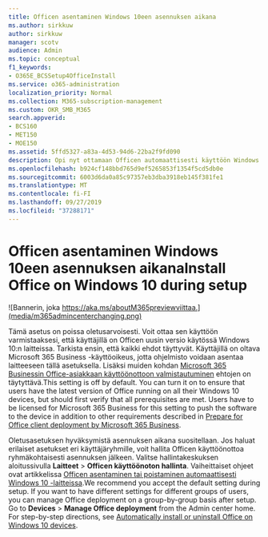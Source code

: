 ```yaml
---
title: Officen asentaminen Windows 10een asennuksen aikana
ms.author: sirkkuw
author: sirkkuw
manager: scotv
audience: Admin
ms.topic: conceptual
f1_keywords:
- O365E_BCSSetup4OfficeInstall
ms.service: o365-administration
localization_priority: Normal
ms.collection: M365-subscription-management
ms.custom: OKR_SMB_M365
search.appverid:
- BCS160
- MET150
- MOE150
ms.assetid: 5ffd5327-a83a-4d53-94d6-22ba2f9fd090
description: Opi nyt ottamaan Officen automaattisesti käyttöön Windows 10-laitteissa asennuksen aikana.
ms.openlocfilehash: b924cf148bbd765d9ef5265853f1354f5cd5db0e
ms.sourcegitcommit: 6003d6da0a85c97357eb3dba3918eb145f381fe1
ms.translationtype: MT
ms.contentlocale: fi-FI
ms.lasthandoff: 09/27/2019
ms.locfileid: "37288171"
---
```

# <a name="install-office-on-windows-10-during-setup"></a><span data-ttu-id="ca3ac-103">Officen asentaminen Windows 10een asennuksen aikana</span><span class="sxs-lookup"><span data-stu-id="ca3ac-103">Install Office on Windows 10 during setup</span></span>

![Bannerin, joka https://aka.ms/aboutM365previewviittaa.](media/m365admincenterchanging.png)

<span data-ttu-id="ca3ac-p101">Tämä asetus on poissa oletusarvoisesti. Voit ottaa sen käyttöön varmistaaksesi, että käyttäjillä on Officen uusin versio käytössä Windows 10:n laitteissa. Tarkista ensin, että kaikki ehdot täyttyvät. Käyttäjillä on oltava Microsoft 365 Business -käyttöoikeus, jotta ohjelmisto voidaan asentaa laitteeseen tällä asetuksella. Lisäksi muiden kohdan [Microsoft 365 Businessin Office-asiakkaan käyttöönottoon valmistautuminen](prepare-for-office-client-deployment.md) ehtojen on täytyttävä.</span><span class="sxs-lookup"><span data-stu-id="ca3ac-p101">This setting is off by default. You can turn it on to ensure that users have the latest version of Office running on all their Windows 10 devices, but should first verify that all prerequisites are met. Users have to be licensed for Microsoft 365 Business for this setting to push the software to the device in addition to other requirements described in [Prepare for Office client deployment by Microsoft 365 Business](prepare-for-office-client-deployment.md).</span></span> 
  
<span data-ttu-id="ca3ac-p102">Oletusasetuksen hyväksymistä asennuksen aikana suositellaan. Jos haluat erilaiset asetukset eri käyttäjäryhmille, voit hallita Officen käyttöönottoa ryhmäkohtaisesti asennuksen jälkeen. Valitse hallintakeskuksen aloitussivulla **Laitteet** \> **Officen käyttöönoton hallinta**. Vaiheittaiset ohjeet ovat artikkelissa [Officen asentaminen tai poistaminen automaattisesti Windows 10 -laitteissa](auto-install-or-uninstall-office.md).</span><span class="sxs-lookup"><span data-stu-id="ca3ac-p102">We recommend you accept the default setting during setup. If you want to have different settings for different groups of users, you can manage Office deployment on a group-by-group basis after setup. Go to **Devices** \> **Manage Office deployment** from the Admin center home. For step-by-step directions, see [Automatically install or uninstall Office on Windows 10 devices](auto-install-or-uninstall-office.md).</span></span>
  

